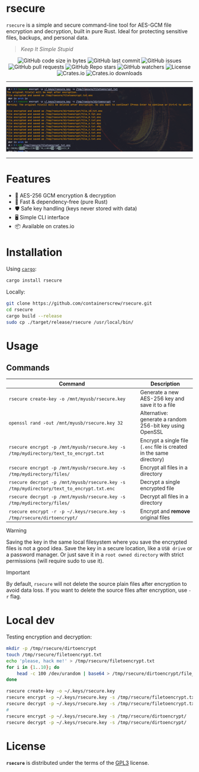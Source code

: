 # rsecure

`rsecure` is a simple and secure command-line tool for AES-GCM file encryption and decryption, built in pure Rust. Ideal for protecting sensitive files, backups, and personal data.

> _Keep It Simple Stupid_

<p align="center" >
    <img alt="GitHub code size in bytes" src="https://img.shields.io/github/languages/code-size/containerscrew/rsecure">
    <img alt="GitHub last commit" src="https://img.shields.io/github/last-commit/containerscrew/rsecure">
    <img alt="GitHub issues" src="https://img.shields.io/github/issues/containerscrew/rsecure">
    <img alt="GitHub pull requests" src="https://img.shields.io/github/issues-pr/containerscrew/rsecure">
    <img alt="GitHub Repo stars" src="https://img.shields.io/github/stars/containerscrew/rsecure?style=social">
    <img alt="GitHub watchers" src="https://img.shields.io/github/watchers/containerscrew/rsecure?style=social">
    <img alt="License" src="https://img.shields.io/badge/License-GPLv3-blue.svg">
    <img alt="Crates.io" src="https://img.shields.io/crates/v/rsecure">
    <img alt="Crates.io downloads" src="https://img.shields.io/crates/dr/rsecure?style=flat&label=crates.io%20Downloads">
</p>

---

![example](./example.png)

---

# Features

- 🔐 AES-256 GCM encryption & decryption
- 🚀 Fast & dependency-free (pure Rust)
- 🛡️ Safe key handling (keys never stored with data)
- 🖥️ Simple CLI interface
- 📦 Available on crates.io


# Installation

Using [`cargo`](https://rustup.rs/):

```bash
cargo install rsecure
```

Locally:

```bash
git clone https://github.com/containerscrew/rsecure.git
cd rsecure
cargo build --release
sudo cp ./target/release/rsecure /usr/local/bin/
```

# Usage

## Commands

| Command | Description |
|---------|-------------|
| `rsecure create-key -o /mnt/myusb/rsecure.key` | Generate a new AES-256 key and save it to a file |
| `openssl rand -out /mnt/myusb/rsecure.key 32` | Alternative: generate a random 256-bit key using OpenSSL |
| `rsecure encrypt -p /mnt/myusb/rsecure.key -s /tmp/mydirectory/text_to_encrypt.txt` | Encrypt a single file (`.enc` file is created in the same directory) |
| `rsecure encrypt -p /mnt/myusb/rsecure.key -s /tmp/mydirectory/files/` | Encrypt all files in a directory |
| `rsecure decrypt -p /mnt/myusb/rsecure.key -s /tmp/mydirectory/text_to_encrypt.txt.enc` | Decrypt a single encrypted file |
| `rsecure decrypt -p /mnt/myusb/rsecure.key -s /tmp/mydirectory/files/` | Decrypt all files in a directory |
| `rsecure encrypt -r -p ~/.keys/rsecure.key -s /tmp/rsecure/dirtoencrypt/` | Encrypt and **remove** original files |


> [!WARNING]
> Saving the key in the same local filesystem where you save the encrypted files is not a good idea.
> Save the key in a secure location, like a `USB drive` or a password manager.
> Or just save it in a `root owned directory` with strict permissions (will require sudo to use it).

> [!IMPORTANT]
> By default, `rsecure` will not delete the source plain files after encryption to avoid data loss.
> If you want to delete the source files after encryption, use `-r` flag.


# Local dev

Testing encryption and decryption:

```bash
mkdir -p /tmp/rsecure/dirtoencrypt
touch /tmp/rsecure/filetoencrypt.txt
echo 'please, hack me!' > /tmp/rsecure/filetoencrypt.txt
for i in {1..10}; do
    head -c 100 /dev/urandom | base64 > /tmp/rsecure/dirtoencrypt/file_$i.txt
done
```

```bash
rsecure create-key -o ~/.keys/rsecure.key
rsecure encrypt -p ~/.keys/rsecure.key -s /tmp/rsecure/filetoencrypt.txt
rsecure decrypt -p ~/.keys/rsecure.key -s /tmp/rsecure/filetoencrypt.txt.enc
#
rsecure encrypt -p ~/.keys/rsecure.key -s /tmp/rsecure/dirtoencrypt/
rsecure decrypt -p ~/.keys/rsecure.key -s /tmp/rsecure/dirtoencrypt/
```

# License

**`rsecure`** is distributed under the terms of the [GPL3](./LICENSE-GPL3) license.
